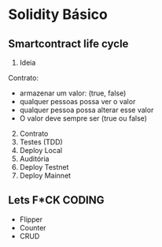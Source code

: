# Solidity Básico

## Smartcontract life cycle

1. Ideia

Contrato:
- armazenar um valor: (true, false)
- qualquer pessoas possa ver o valor
- qualquer pessoa possa alterar esse valor
- O valor deve sempre ser (true ou false)

2. Contrato
3. Testes (TDD)
4. Deploy Local
5. Auditória
6. Deploy Testnet
7. Deploy Mainnet

## Lets F*CK CODING

- Flipper
- Counter
- CRUD